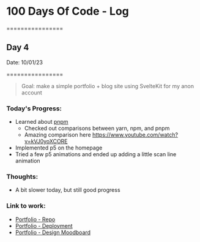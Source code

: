 # 100 Days Of Code - Log

================

## Day 4

Date: 10/01/23

================

> Goal: make a simple portfolio + blog site using SvelteKit for my anon account

### **Today's Progress**: 

- Learned about [pnpm](https://pnpm.io/)
    - Checked out comparisons between yarn, npm, and pnpm
    - Amazing comparison here https://www.youtube.com/watch?v=kVJ0yoXCORE
- Implemented p5 on the homepage
- Tried a few p5 animations and ended up adding a little scan line animation

### **Thoughts**: 

- A bit slower today, but still good progress

### **Link to work:** 
- [Portfolio - Repo](https://github.com/activate-glacier-instinct/activate-glacier-instinct.github.io)
- [Portfolio - Deployment](https://activate-glacier-instinct.github.io/)
- [Portfolio - Design Moodboard](https://www.figma.com/file/EACX3PwCLrEc2q3oHRtxU4/Portfolio---Moodboard?node-id=0%3A1)